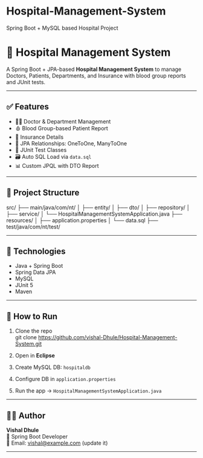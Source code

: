# Hospital-Management-System
Spring Boot + MySQL based Hospital Project


# 🏥 Hospital Management System

A Spring Boot + JPA-based **Hospital Management System** to manage Doctors, Patients, Departments, and Insurance with blood group reports and JUnit tests.

---

## ✅ Features

- 👨‍⚕️ Doctor & Department Management
- 🩸 Blood Group-based Patient Report
- 🧾 Insurance Details
- 🔗 JPA Relationships: OneToOne, ManyToOne
- 🧪 JUnit Test Classes
- 🗃️ Auto SQL Load via `data.sql`
- 📊 Custom JPQL with DTO Report

---

## 📁 Project Structure

src/
├── main/java/com/nt/
│ ├── entity/
│ ├── dto/
│ ├── repository/
│ ├── service/
│ └── HospitalManagementSystemApplication.java
├── resources/
│ ├── application.properties
│ └── data.sql
├── test/java/com/nt/test/



---

## 🔧 Technologies

- Java + Spring Boot
- Spring Data JPA
- MySQL
- JUnit 5
- Maven

---

## 🚀 How to Run

1. Clone the repo  
git clone https://github.com/vishal-Dhule/Hospital-Management-System.git



2. Open in **Eclipse**

3. Create MySQL DB: `hospitaldb`

4. Configure DB in `application.properties`

5. Run the app → `HospitalManagementSystemApplication.java`

---

## 👨‍💻 Author

**Vishal Dhule**  
💼 Spring Boot Developer  
📧 Email: vishal@example.com (update it)

---


